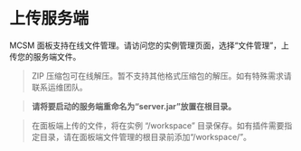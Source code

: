 # 上传服务端

MCSM 面板支持在线文件管理。请访问您的实例管理页面，选择“文件管理”，上传您的服务端文件。


> ZIP 压缩包可在线解压。暂不支持其他格式压缩包的解压。如有特殊需求请联系运维团队。

> **请将要启动的服务端重命名为“server.jar”放置在根目录。**

> 在面板端上传的文件，将在实例 “/workspace” 目录保存。如有插件需要指定目录，请在面板端文件管理的根目录前添加“/workspace/”。